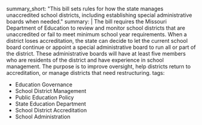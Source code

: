 summary_short: "This bill sets rules for how the state manages unaccredited school districts, including establishing special administrative boards when needed."
summary: |
  The bill requires the Missouri Department of Education to review and monitor school districts that are unaccredited or fail to meet minimum school year requirements. When a district loses accreditation, the state can decide to let the current school board continue or appoint a special administrative board to run all or part of the district. These administrative boards will have at least five members who are residents of the district and have experience in school management. The purpose is to improve oversight, help districts return to accreditation, or manage districts that need restructuring.
tags:
  - Education Governance
  - School District Management
  - Public Education Policy
  - State Education Department
  - School District Accreditation
  - School Administration
